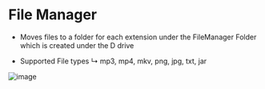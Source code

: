 

                                                                                
             

                                                                                             
 # File Manager

 
- Moves files to a folder for each extension under the FileManager Folder which is created under the D drive

- Supported File types 
    ↳ mp3, mp4, mkv, png, jpg, txt, jar


![image](https://github.com/user-attachments/assets/e07ef565-825e-4be4-a5b4-3f02e047933b)

